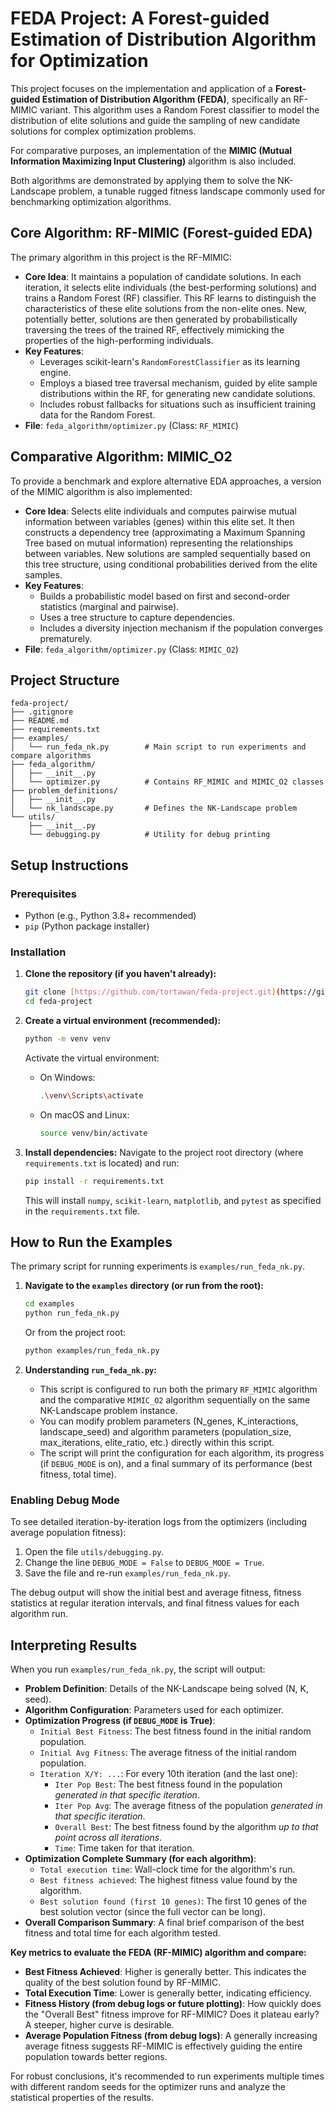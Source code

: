 # FEDA Project: A Forest-guided Estimation of Distribution Algorithm for Optimization

This project focuses on the implementation and application of a **Forest-guided Estimation of Distribution Algorithm (FEDA)**, specifically an RF-MIMIC variant. This algorithm uses a Random Forest classifier to model the distribution of elite solutions and guide the sampling of new candidate solutions for complex optimization problems.

For comparative purposes, an implementation of the **MIMIC (Mutual Information Maximizing Input Clustering)** algorithm is also included.

Both algorithms are demonstrated by applying them to solve the NK-Landscape problem, a tunable rugged fitness landscape commonly used for benchmarking optimization algorithms.

## Core Algorithm: RF-MIMIC (Forest-guided EDA)

The primary algorithm in this project is the RF-MIMIC:
   - **Core Idea**: It maintains a population of candidate solutions. In each iteration, it selects elite individuals (the best-performing solutions) and trains a Random Forest (RF) classifier. This RF learns to distinguish the characteristics of these elite solutions from the non-elite ones. New, potentially better, solutions are then generated by probabilistically traversing the trees of the trained RF, effectively mimicking the properties of the high-performing individuals.
   - **Key Features**:
     - Leverages scikit-learn's `RandomForestClassifier` as its learning engine.
     - Employs a biased tree traversal mechanism, guided by elite sample distributions within the RF, for generating new candidate solutions.
     - Includes robust fallbacks for situations such as insufficient training data for the Random Forest.
   - **File**: `feda_algorithm/optimizer.py` (Class: `RF_MIMIC`)

## Comparative Algorithm: MIMIC_O2

To provide a benchmark and explore alternative EDA approaches, a version of the MIMIC algorithm is also implemented:
   - **Core Idea**: Selects elite individuals and computes pairwise mutual information between variables (genes) within this elite set. It then constructs a dependency tree (approximating a Maximum Spanning Tree based on mutual information) representing the relationships between variables. New solutions are sampled sequentially based on this tree structure, using conditional probabilities derived from the elite samples.
   - **Key Features**:
     - Builds a probabilistic model based on first and second-order statistics (marginal and pairwise).
     - Uses a tree structure to capture dependencies.
     - Includes a diversity injection mechanism if the population converges prematurely.
   - **File**: `feda_algorithm/optimizer.py` (Class: `MIMIC_O2`)

## Project Structure
```
feda-project/
├── .gitignore
├── README.md
├── requirements.txt
├── examples/
│   └── run_feda_nk.py        # Main script to run experiments and compare algorithms
├── feda_algorithm/
│   ├── __init__.py
│   └── optimizer.py          # Contains RF_MIMIC and MIMIC_O2 classes
├── problem_definitions/
│   ├── __init__.py
│   └── nk_landscape.py       # Defines the NK-Landscape problem
└── utils/
    ├── __init__.py
    └── debugging.py          # Utility for debug printing

```
## Setup Instructions

### Prerequisites
* Python (e.g., Python 3.8+ recommended)
* `pip` (Python package installer)

### Installation
1.  **Clone the repository (if you haven't already):**
    ```bash
    git clone [https://github.com/tortawan/feda-project.git](https://github.com/tortawan/feda-project.git)
    cd feda-project
    ```

2.  **Create a virtual environment (recommended):**
    ```bash
    python -m venv venv
    ```
    Activate the virtual environment:
    * On Windows:
        ```bash
        .\venv\Scripts\activate
        ```
    * On macOS and Linux:
        ```bash
        source venv/bin/activate
        ```

3.  **Install dependencies:**
    Navigate to the project root directory (where `requirements.txt` is located) and run:
    ```bash
    pip install -r requirements.txt
    ```
    This will install `numpy`, `scikit-learn`, `matplotlib`, and `pytest` as specified in the `requirements.txt` file.

## How to Run the Examples

The primary script for running experiments is `examples/run_feda_nk.py`.

1.  **Navigate to the `examples` directory (or run from the root):**
    ```bash
    cd examples
    python run_feda_nk.py
    ```
    Or from the project root:
    ```bash
    python examples/run_feda_nk.py
    ```

2.  **Understanding `run_feda_nk.py`:**
    * This script is configured to run both the primary `RF_MIMIC` algorithm and the comparative `MIMIC_O2` algorithm sequentially on the same NK-Landscape problem instance.
    * You can modify problem parameters (N_genes, K_interactions, landscape_seed) and algorithm parameters (population_size, max_iterations, elite_ratio, etc.) directly within this script.
    * The script will print the configuration for each algorithm, its progress (if `DEBUG_MODE` is on), and a final summary of its performance (best fitness, total time).

### Enabling Debug Mode

To see detailed iteration-by-iteration logs from the optimizers (including average population fitness):
1.  Open the file `utils/debugging.py`.
2.  Change the line `DEBUG_MODE = False` to `DEBUG_MODE = True`.
3.  Save the file and re-run `examples/run_feda_nk.py`.

The debug output will show the initial best and average fitness, fitness statistics at regular iteration intervals, and final fitness values for each algorithm run.

## Interpreting Results

When you run `examples/run_feda_nk.py`, the script will output:
* **Problem Definition**: Details of the NK-Landscape being solved (N, K, seed).
* **Algorithm Configuration**: Parameters used for each optimizer.
* **Optimization Progress (if `DEBUG_MODE` is True)**:
    * `Initial Best Fitness`: The best fitness found in the initial random population.
    * `Initial Avg Fitness`: The average fitness of the initial random population.
    * `Iteration X/Y: ...`: For every 10th iteration (and the last one):
        * `Iter Pop Best`: The best fitness found in the population *generated in that specific iteration*.
        * `Iter Pop Avg`: The average fitness of the population *generated in that specific iteration*.
        * `Overall Best`: The best fitness found by the algorithm *up to that point across all iterations*.
        * `Time`: Time taken for that iteration.
* **Optimization Complete Summary (for each algorithm)**:
    * `Total execution time`: Wall-clock time for the algorithm's run.
    * `Best fitness achieved`: The highest fitness value found by the algorithm.
    * `Best solution found (first 10 genes)`: The first 10 genes of the best solution vector (since the full vector can be long).
* **Overall Comparison Summary**: A final brief comparison of the best fitness and total time for each algorithm tested.

**Key metrics to evaluate the FEDA (RF-MIMIC) algorithm and compare:**
* **Best Fitness Achieved**: Higher is generally better. This indicates the quality of the best solution found by RF-MIMIC.
* **Total Execution Time**: Lower is generally better, indicating efficiency.
* **Fitness History (from debug logs or future plotting)**: How quickly does the "Overall Best" fitness improve for RF-MIMIC? Does it plateau early? A steeper, higher curve is desirable.
* **Average Population Fitness (from debug logs)**: A generally increasing average fitness suggests RF-MIMIC is effectively guiding the entire population towards better regions.

For robust conclusions, it's recommended to run experiments multiple times with different random seeds for the optimizer runs and analyze the statistical properties of the results.

